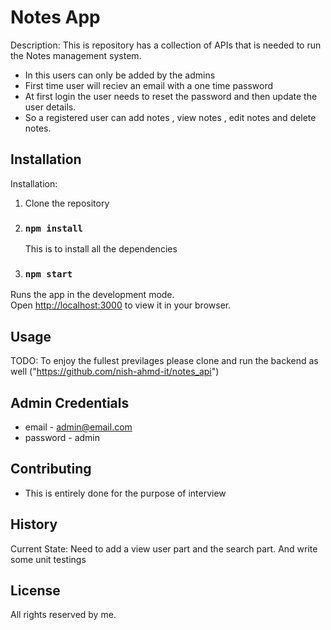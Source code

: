 # Notes App

Description: This is repository has a collection of APIs that is needed to run the Notes management system.

* In this users can only be added by the admins
* First time user will reciev an email with a one time password
* At first login the user needs to reset the password and then update the user details.
* So a registered user can add notes , view notes , edit notes and delete notes.



## Installation

Installation: 
1. Clone the repository
2. ### `npm install` 
   This is to install all the dependencies
3. ### `npm start`

Runs the app in the development mode.\
Open [http://localhost:3000](http://localhost:3000) to view it in your browser.

## Usage

TODO: To enjoy the fullest previlages please clone and run the backend as well ("https://github.com/nish-ahmd-it/notes_api")

## Admin Credentials

* email - admin@email.com
* password - admin


## Contributing

* This is entirely done for the purpose of interview 

## History

Current State: Need to add a view user part and the search part. And write some unit testings 


## License

All rights reserved by me.




